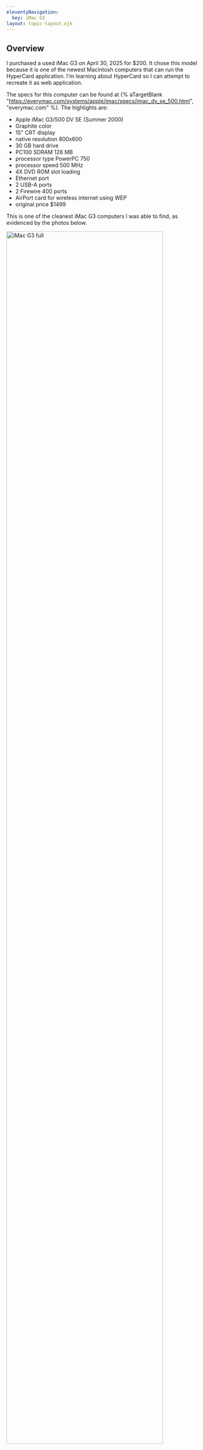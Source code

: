 ```yaml
---
eleventyNavigation:
  key: iMac G3
layout: topic-layout.njk
---
```


## Overview

I purchased a used iMac G3 on April 30, 2025 for $200.
It chose this model because it is one of the newest Macintosh computers
that can run the HyperCard application.
I'm learning about HyperCard so I can attempt to recreate it as web application.

The specs for this computer can be found at {% aTargetBlank
"https://everymac.com/systems/apple/imac/specs/imac_dv_se_500.html",
"everymac.com" %}.
The highlights are:

- Apple iMac G3/500 DV SE (Summer 2000)
- Graphite color
- 15" CRT display
- native resolution 800x600
- 30 GB hard drive
- PC100 SDRAM 128 MB
- processor type PowerPC 750
- processor speed 500 MHz
- 4X DVD ROM slot loading
- Ethernet port
- 2 USB-A ports
- 2 Firewire 400 ports
- AirPort card for wireless internet using WEP
- original price $1499

This is one of the cleanest iMac G3 computers I was able to find,
as evidenced by the photos below.

<img alt="iMac G3 full" style="width: 90%"
  src="/blog/assets/iMac-G3-full.jpg?v={{pkg.version}}">

<img alt="iMac G3 top" style="width: 90%"
  src="/blog/assets/iMac-G3-top.jpg?v={{pkg.version}}">

<img alt="iMac G3 bottom" style="width: 90%"
  src="/blog/assets/iMac-G3-bottom.jpg?v={{pkg.version}}">

<img alt="iMac G3 left" style="width: 90%"
  src="/blog/assets/iMac-G3-left.jpg?v={{pkg.version}}">

<img alt="iMac G3 right" style="width: 90%"
  src="/blog/assets/iMac-G3-right.jpg?v={{pkg.version}}">

<img alt="iMac G3 ports" style="width: 90%"
  src="/blog/assets/iMac-G3-ports.jpg?v={{pkg.version}}">

<img alt="iMac G3 back" style="width: 90%"
  src="/blog/assets/iMac-G3-back.jpg?v={{pkg.version}}">

<img alt="iMac G3 keyboard and mouse" style="width: 90%"
  src="/blog/assets/iMac-G3-keyboard-mouse.jpg?v={{pkg.version}}">

## Setup

Below are the steps I took to setup this computer.

- Reinstall the operating system to run Mac OS 9.0.1 instead of OS X
  using the provided CD "iMac Software Restore".
- Insert a 32GB USB stick into the iMac G3.
- Erase the USB stick and format it as "Macintosh ? Extended".
- Use the USB stick to copy software from a modern Mac to the iMac G3.
- Install "Aladdin Stuffit Expander" from a self-extracting archive.
- Install the "Mac OS 9.1 Updater".
- Install the "Mac OS 9.2.1 Updater".
- Install HyperCard 4.2.1.
- Install "The Haunted House 1.0.2" HyperCard stack.

## Installing Software

The websites
{% aTargetBlank "https://macintoshgarden.org", "Macintosh Garden" %} and
{% aTargetBlank "https://www.macintoshrepository.org", "Macintosh Repository" %}
provide lots of software that can be
downloaded and installed on older Macintoshes.

Web browsers that run in Mac OS 9 do not support HTTPS.
That prevents them from accessing modern websites.
One way to obtain software for a computer running Mac OS 9 is to:

- Insert a USB stick into the computer running Mac OS 9 (referred to as "old" below).
- If you see the message "This disk is unreadable by this Computer",
  select the format "Mac OS Extended 1.8 GB" and click the Initialize button.
- Eject the USB stick.
- Insert the USB stick into a modern Macintosh computer (referred to as "new" below).
- Download the software onto the new Mac.
- Copy the software to the USB stick.
- Insert the USB stick into the old Mac.
- Copy the software from the USB stick to the hard drive of the old Mac.

The software comes in many file formats:

- `.bin`: binary executable file
- `.dmg`: standard disk image format for macOS (OS X and later); mount with "Disk Copy" utility
- `.dsk`: disk image
- `.gz`: compressed with gzip
- `.hqx`: ASCII text in BinHex format; use StuffIt Expander or BinHex 4.0 to decode
- `.img`: generic disk image format; mount with "Disk Copy" utility
- `.sea`: self-extracting archive; double-click to decompress
- `.sit`: compressed with Stuffit; requires Stuffit Expander or Stuffit Deluxe to decompress
- `.smi`: Self-Mounting Image; double-click to create a virtual disk on the desktop
- `.toast`: proprietary disk image format associated with Toast Titanium (a CD/DVD burning software for macOS); mount with "Roxio Toast"
- `.zip`: compression format; decompress with MacZip or StuffIt Expander
- `.tar.gz` or `.tgz`: gzipped Tape Archive; a Unix utility for bundling multiple files into a single archive that is then compressed with gzip

The utility "Toast 5 Titanium" can be obtained from {% aTargetBlank
"https://macintoshgarden.org/apps/toast-5-titanium", "Macintosh Garden" %}.
The first "www" link downloads the file `Toast_501_523_Install.sit`.
Copy the file to the old Mac and double-click it to expand.
Install version ? and then each of the updates in order.
Double-click the file ? to run it and enter the license key "SP-HG15N-HP693-S72OR"
which is provided after the list of links on the download page.

To mount a disk image using Toast,
TODO: Finish this.
The disk image often contains an installer for a specific application,
but it make contain raw files that just need to be copied to the hard drive.

Some applications like the game Myst require having a CD installed to use it.
Mounting the disk image satisfies this requirement.

## Mac OS 9 Tips

To simulate a right mouse button click in order to get context-sensitive menus,
hold down the control key while clicking.
For example, doing this on the trash can icon,
opens a menu containing "Empty Trash...".

To delete a file or folder in the Finder,
click it to select it and press cmd-delete.
The trash can icon will change to a bulging trash can
to indicate that something is inside it.

To empty the trash can, do one of the following:

- Select Special ... Empty Trash...
- control-click the trash can and select "Empty Trash..."
- Press cmd-shift-delete.

To eject a disc or USB stick, drag it to the trash can.

The name of the currently running application
is displayed on the right end of the menu bar.
To see a list of the applications that are currently running in a menu,
click that.
To make a different application active, click its name in the menu.

The "Control Strip" provides quick access to many settings.
It is not displayed by default.
To display it, select Apple menu ... Control Panels ... Control Strip
and click the "Show Control Strip" radio button.
To collapse the Control Strip so only its right end is visible,
click on its left or right end.
To expand the Control Strip,
click on its right end which is the only visible part.

To adjust the number of minutes the computer
must be inactive before it goes to sleep,
select Apple menu ... Control Panels ... Energy Saver
and drag the slider to the desired number of minutes.

To wake the computer from sleep, press any key.
Moving the mouse will not wake it.

To boot from a CD, insert the CD, reboot the computer,
and hold down the "C" key until the Apple logo appears.

To adjust the monitor settings:

- Click the Apple logo on the left end of the menu bar.
- Select "Control Panels".
- Select "Monitors"
  - Select "Monitor".
    - Adjust the slider for Contrast.
    - Adjust the slider for Brightness.
  - Select "Geometry".
    - Select "Height/Width".
      - Adjust the width and height.
    - Select "Position".
      - Adjust the horizontal and vertical position.
- Close the control panel window.

To adjust the layout of icons in the Finder:

- Open a Finder window.
- Select View ... as Icons.
- Select View ... View Options...
- Select "None" to enable dragging icons to any pixel location.
- Select "Always snap to grid" to constrain the placement of icons.
- Select "Keep arranged: by Name (or another option)
  to automatically order icons by their names.
- Optionally change "Icon Size" to small or large icons.

To sort the contents of a directory by file/folder names,
select View ... Arrange ...by Name.

To resize a Finder window to the minimum size required
to display all of its contents, click the first button
in the upper-right corner of its title bar.

To capture a screenshot to a file named "Picture {n}"
at the top of the hard drive:

- Press cmd-shift-3 to capture the full screen.
- Press cmd-shift-4 to drag out a selected area of the screen.

To watch a DVD:

- Insert a DVD in the slot.
- Wait for the "Apple DVD Player" app to launch.
- Click the Play button (right-pointing triangle).
- Optionally select Video ... Fill Screen or press cmd-3.
- For me this played for about 30 seconds and then locked up,
  requiring a reboot. Force quit did not work.

To eject a disc when booting, hold down the mouse button.
